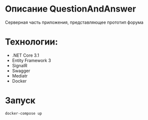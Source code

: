 # Описание QuestionAndAnswer
Серверная часть приложения, представляющее прототип форума
# Технологии:
- .NET Core 3.1
- Entity Framework 3
- SignalR
- Swagger
- Mediatr
- Docker
# Запуск
```
docker-compose up
```
